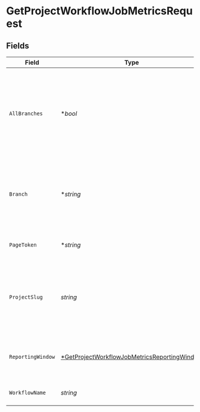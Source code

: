# GetProjectWorkflowJobMetricsRequest


## Fields

| Field                                                                                                                  | Type                                                                                                                   | Required                                                                                                               | Description                                                                                                            |
| ---------------------------------------------------------------------------------------------------------------------- | ---------------------------------------------------------------------------------------------------------------------- | ---------------------------------------------------------------------------------------------------------------------- | ---------------------------------------------------------------------------------------------------------------------- |
| `AllBranches`                                                                                                          | **bool*                                                                                                                | :heavy_minus_sign:                                                                                                     | Whether to retrieve data for all branches combined. Use either this parameter OR the branch name parameter.            |
| `Branch`                                                                                                               | **string*                                                                                                              | :heavy_minus_sign:                                                                                                     | The name of a vcs branch. If not passed we will scope the API call to the default branch.                              |
| `PageToken`                                                                                                            | **string*                                                                                                              | :heavy_minus_sign:                                                                                                     | A token to retrieve the next page of results.                                                                          |
| `ProjectSlug`                                                                                                          | *string*                                                                                                               | :heavy_check_mark:                                                                                                     | Project slug in the form `vcs-slug/org-name/repo-name`. The `/` characters may be URL-escaped.                         |
| `ReportingWindow`                                                                                                      | [*GetProjectWorkflowJobMetricsReportingWindow](../../models/operations/getprojectworkflowjobmetricsreportingwindow.md) | :heavy_minus_sign:                                                                                                     | The time window used to calculate summary metrics.                                                                     |
| `WorkflowName`                                                                                                         | *string*                                                                                                               | :heavy_check_mark:                                                                                                     | The name of the workflow.                                                                                              |